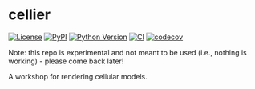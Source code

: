 # cellier

[![License](https://img.shields.io/pypi/l/cellier.svg?color=green)](https://github.com/kevinyamauchi/cellier/raw/main/LICENSE)
[![PyPI](https://img.shields.io/pypi/v/cellier.svg?color=green)](https://pypi.org/project/cellier)
[![Python Version](https://img.shields.io/pypi/pyversions/cellier.svg?color=green)](https://python.org)
[![CI](https://github.com/kevinyamauchi/cellier/actions/workflows/ci.yml/badge.svg)](https://github.com/kevinyamauchi/cellier/actions/workflows/ci.yml)
[![codecov](https://codecov.io/gh/kevinyamauchi/cellier/branch/main/graph/badge.svg)](https://codecov.io/gh/kevinyamauchi/cellier)

Note: this repo is experimental and not meant to be used (i.e., nothing is working) - please come back later!

A workshop for rendering cellular models.
